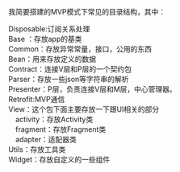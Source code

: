 

我简要搭建的MVP模式下常见的目录结构，其中：

Disposable:订阅关系处理  
Base ：存放app的基类  
Common：存放异常常量，接口，公用的东西  
Bean：用来存放定义的数据  
Contract：连接V层和P层的一个契约包  
Parser：存放一些json等字符串的解析  
Presenter：P层，负责连接V层和M层，中心管理器。  
Retrofit:MVP通信  
View：这个包下面主要存放一下跟UI相关的部分  
 &emsp;activity：存放Activity类  
 &emsp;fragment：存放Fragment类  
 &emsp;adapter：适配器类  
Utils：存放工具类  
Widget：存放自定义的一些组件  
